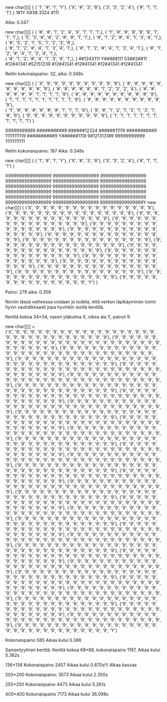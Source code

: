 new char[][] { 
                { '1', '#', '1', 'Y'}, {'X', '#', '3', '8'}, 
        {'3', '3', '2', '4'}, {'#', '1', '1', '1'} }
1#1Y
X#38
3324
#111

Aika: 0.347

new char[][] { 
                { '#', '#', '1', '2', '4', 'X', '1', '1', '1',}, 
		{ 'Y', '#', '#', '8', '8', '8', '1', '1', '1',}, 
		{ '5', '3', '#', '#', '2', '#', '#', '1', '1',}, 
		{ '#', '1', '2', '#', '4', '1', '3', '4', '1',}, 
		{ '#', '5', '2', '1', '5', '1', '2', '3', '9',}, 		
		{ '#', '1', '2', '#', '4', '1', '3', '4', '1',},
		{ '#', '1', '2', '#', '4', '1', '3', '4', '1',},
		{ '#', '1', '2', '#', '4', '1', '3', '4', '1',},  
		{ '#', '1', '2', '#', '4', '1', '3', '4', '1',}, }
##124X111
Y##888111
53##2##11
#12#41341
#52151239
#12#41341
#12#41341
#12#41341
#12#41341

Reitin kokonaispaino: 32, aika: 0.348s

new char[][] { 
                { 'X', '9', '9', '9', '9', '9', '9', '9', '9', '9', '9'}, 
                { '#', '#', '#', '#', '#', '#', '#', '#', '#', '#', '9'}, 
                { '#', '#', '#', '#', '#', '#', '1', '2', '3', '2', '4'}, 
                { '#', '#', '#', '#', '#', '#', '1', '1', '1', '1', '9'}, 
		{ '#', '#', '#', '#', '#', '#', '#', '#', '#', '#', '9'},           
		{ '1', '1', '1', '1', '1', '1', '1', '1', '1', '1', '9'}, 
                { '#', '#', '#', '#', '#', '#', '#', '#', '#', '#', '9'},           
		{ 'Y', '#', '#', '#', '#', '#', '#', '1', '1', '1', '9'}, 
                { '9', '#', '1', '2', '1', '3', '1', '3', '1', '#', '9'}, 
                { '9', '9', '9', '9', '9', '9', '9', '9', '9', '9', '9'}, 
                { '1', '1', '1', '1', '1', '1', '1', '1', '1', '1', '1'} }

X9999999999
##########9
######12324
######11119
##########9
11111111119
##########9
Y######1119
9#1213131#9
99999999999
11111111111

Reitin kokonaispaino: 187
Aika: 0.348s


new char[][] { 
                { '1', '#', '1', 'Y'}, {'X', '#', '3', '8'}, 
        {'3', '3', '2', '4'}, {'#', '1', '1', '1'} }

X9999999999999999
99999999999999999
99999999999999999
99999999999999999
99999999999999999
99999999999999999
99999999999999999
99999999999999999
99999999999999999
99999999999999999
99999999999999999
99999999999999999
99999999999999999
99999999999999999
99999999999999999
99999999999999999
99999999999999999
9999999999999999Y
new char[][] { 
                {'X', '9', '9', '9', '9', '9', '9', '9', '9', '9', '9', '9', '9', '9', '9', '9', '9'}, 
                {'9', '9', '9', '9', '9', '9', '9', '9', '9', '9', '9', '9', '9', '9', '9', '9', '9'}, 
                {'9', '9', '9', '9', '9', '9', '9', '9', '9', '9', '9', '9', '9', '9', '9', '9', '9'}, 
                {'9', '9', '9', '9', '9', '9', '9', '9', '9', '9', '9', '9', '9', '9', '9', '9', '9'}, 
                {'9', '9', '9', '9', '9', '9', '9', '9', '9', '9', '9', '9', '9', '9', '9', '9', '9'}, 
                {'9', '9', '9', '9', '9', '9', '9', '9', '9', '9', '9', '9', '9', '9', '9', '9', '9'}, 
                {'9', '9', '9', '9', '9', '9', '9', '9', '9', '9', '9', '9', '9', '9', '9', '9', '9'}, 
                {'9', '9', '9', '9', '9', '9', '9', '9', '9', '9', '9', '9', '9', '9', '9', '9', '9'}, 
                {'9', '9', '9', '9', '9', '9', '9', '9', '9', '9', '9', '9', '9', '9', '9', '9', '9'}, 
                {'9', '9', '9', '9', '9', '9', '9', '9', '9', '9', '9', '9', '9', '9', '9', '9', '9'}, 
                {'9', '9', '9', '9', '9', '9', '9', '9', '9', '9', '9', '9', '9', '9', '9', '9', '9'}, 
                {'9', '9', '9', '9', '9', '9', '9', '9', '9', '9', '9', '9', '9', '9', '9', '9', '9'}, 
                {'9', '9', '9', '9', '9', '9', '9', '9', '9', '9', '9', '9', '9', '9', '9', '9', '9'}, 
                {'9', '9', '9', '9', '9', '9', '9', '9', '9', '9', '9', '9', '9', '9', '9', '9', '9'}, 
                {'9', '9', '9', '9', '9', '9', '9', '9', '9', '9', '9', '9', '9', '9', '9', '9', '9'}, 
                {'9', '9', '9', '9', '9', '9', '9', '9', '9', '9', '9', '9', '9', '9', '9', '9', '9'}, 
                {'9', '9', '9', '9', '9', '9', '9', '9', '9', '9', '9', '9', '9', '9', '9', '9', 'Y'} } 

Paino: 279
aika: 0.356

Noniin tässä vaiheessa voidaan jo todeta, että verkon läpikäyminen toimii hyvin vauhdikkaasti jopa hyvinkin isoilla kentillä.


Kenttä kokoa 34*34, vasen yläkulma X, oikea ala Y, painot 9.

new char[][] =	
		{'X', '9', '9', '9', '9', '9', '9', '9', '9', '9', '9', '9', '9', '9', '9', '9', '9', '9', '9', '9', '9', '9', '9', '9', '9', '9', '9', '9', '9', '9', '9', '9', '9', '9'}, 
		{'9', '9', '9', '9', '9', '9', '9', '9', '9', '9', '9', '9', '9', '9', '9', '9', '9', '9', '9', '9', '9', '9', '9', '9', '9', '9', '9', '9', '9', '9', '9', '9', '9', '9'},
		{'9', '9', '9', '9', '9', '9', '9', '9', '9', '9', '9', '9', '9', '9', '9', '9', '9', '9', '9', '9', '9', '9', '9', '9', '9', '9', '9', '9', '9', '9', '9', '9', '9', '9'},
		{'9', '9', '9', '9', '9', '9', '9', '9', '9', '9', '9', '9', '9', '9', '9', '9', '9', '9', '9', '9', '9', '9', '9', '9', '9', '9', '9', '9', '9', '9', '9', '9', '9', '9'},
		{'9', '9', '9', '9', '9', '9', '9', '9', '9', '9', '9', '9', '9', '9', '9', '9', '9', '9', '9', '9', '9', '9', '9', '9', '9', '9', '9', '9', '9', '9', '9', '9', '9', '9'},
		{'9', '9', '9', '9', '9', '9', '9', '9', '9', '9', '9', '9', '9', '9', '9', '9', '9', '9', '9', '9', '9', '9', '9', '9', '9', '9', '9', '9', '9', '9', '9', '9', '9', '9'},
		{'9', '9', '9', '9', '9', '9', '9', '9', '9', '9', '9', '9', '9', '9', '9', '9', '9', '9', '9', '9', '9', '9', '9', '9', '9', '9', '9', '9', '9', '9', '9', '9', '9', '9'},
		{'9', '9', '9', '9', '9', '9', '9', '9', '9', '9', '9', '9', '9', '9', '9', '9', '9', '9', '9', '9', '9', '9', '9', '9', '9', '9', '9', '9', '9', '9', '9', '9', '9', '9'},
		{'9', '9', '9', '9', '9', '9', '9', '9', '9', '9', '9', '9', '9', '9', '9', '9', '9', '9', '9', '9', '9', '9', '9', '9', '9', '9', '9', '9', '9', '9', '9', '9', '9', '9'},
		{'9', '9', '9', '9', '9', '9', '9', '9', '9', '9', '9', '9', '9', '9', '9', '9', '9', '9', '9', '9', '9', '9', '9', '9', '9', '9', '9', '9', '9', '9', '9', '9', '9', '9'},
		{'9', '9', '9', '9', '9', '9', '9', '9', '9', '9', '9', '9', '9', '9', '9', '9', '9', '9', '9', '9', '9', '9', '9', '9', '9', '9', '9', '9', '9', '9', '9', '9', '9', '9'},
		{'9', '9', '9', '9', '9', '9', '9', '9', '9', '9', '9', '9', '9', '9', '9', '9', '9', '9', '9', '9', '9', '9', '9', '9', '9', '9', '9', '9', '9', '9', '9', '9', '9', '9'},
		{'9', '9', '9', '9', '9', '9', '9', '9', '9', '9', '9', '9', '9', '9', '9', '9', '9', '9', '9', '9', '9', '9', '9', '9', '9', '9', '9', '9', '9', '9', '9', '9', '9', '9'},
		{'9', '9', '9', '9', '9', '9', '9', '9', '9', '9', '9', '9', '9', '9', '9', '9', '9', '9', '9', '9', '9', '9', '9', '9', '9', '9', '9', '9', '9', '9', '9', '9', '9', '9'},
		{'9', '9', '9', '9', '9', '9', '9', '9', '9', '9', '9', '9', '9', '9', '9', '9', '9', '9', '9', '9', '9', '9', '9', '9', '9', '9', '9', '9', '9', '9', '9', '9', '9', '9'},
		{'9', '9', '9', '9', '9', '9', '9', '9', '9', '9', '9', '9', '9', '9', '9', '9', '9', '9', '9', '9', '9', '9', '9', '9', '9', '9', '9', '9', '9', '9', '9', '9', '9', '9'},
		{'9', '9', '9', '9', '9', '9', '9', '9', '9', '9', '9', '9', '9', '9', '9', '9', '9', '9', '9', '9', '9', '9', '9', '9', '9', '9', '9', '9', '9', '9', '9', '9', '9', '9'},
		{'9', '9', '9', '9', '9', '9', '9', '9', '9', '9', '9', '9', '9', '9', '9', '9', '9', '9', '9', '9', '9', '9', '9', '9', '9', '9', '9', '9', '9', '9', '9', '9', '9', '9'},
		{'9', '9', '9', '9', '9', '9', '9', '9', '9', '9', '9', '9', '9', '9', '9', '9', '9', '9', '9', '9', '9', '9', '9', '9', '9', '9', '9', '9', '9', '9', '9', '9', '9', '9'},
		{'9', '9', '9', '9', '9', '9', '9', '9', '9', '9', '9', '9', '9', '9', '9', '9', '9', '9', '9', '9', '9', '9', '9', '9', '9', '9', '9', '9', '9', '9', '9', '9', '9', '9'},
		{'9', '9', '9', '9', '9', '9', '9', '9', '9', '9', '9', '9', '9', '9', '9', '9', '9', '9', '9', '9', '9', '9', '9', '9', '9', '9', '9', '9', '9', '9', '9', '9', '9', '9'},
		{'9', '9', '9', '9', '9', '9', '9', '9', '9', '9', '9', '9', '9', '9', '9', '9', '9', '9', '9', '9', '9', '9', '9', '9', '9', '9', '9', '9', '9', '9', '9', '9', '9', '9'},
		{'9', '9', '9', '9', '9', '9', '9', '9', '9', '9', '9', '9', '9', '9', '9', '9', '9', '9', '9', '9', '9', '9', '9', '9', '9', '9', '9', '9', '9', '9', '9', '9', '9', '9'},
		{'9', '9', '9', '9', '9', '9', '9', '9', '9', '9', '9', '9', '9', '9', '9', '9', '9', '9', '9', '9', '9', '9', '9', '9', '9', '9', '9', '9', '9', '9', '9', '9', '9', '9'},
		{'9', '9', '9', '9', '9', '9', '9', '9', '9', '9', '9', '9', '9', '9', '9', '9', '9', '9', '9', '9', '9', '9', '9', '9', '9', '9', '9', '9', '9', '9', '9', '9', '9', '9'},
		{'9', '9', '9', '9', '9', '9', '9', '9', '9', '9', '9', '9', '9', '9', '9', '9', '9', '9', '9', '9', '9', '9', '9', '9', '9', '9', '9', '9', '9', '9', '9', '9', '9', '9'},
		{'9', '9', '9', '9', '9', '9', '9', '9', '9', '9', '9', '9', '9', '9', '9', '9', '9', '9', '9', '9', '9', '9', '9', '9', '9', '9', '9', '9', '9', '9', '9', '9', '9', '9'},
		{'9', '9', '9', '9', '9', '9', '9', '9', '9', '9', '9', '9', '9', '9', '9', '9', '9', '9', '9', '9', '9', '9', '9', '9', '9', '9', '9', '9', '9', '9', '9', '9', '9', '9'},
		{'9', '9', '9', '9', '9', '9', '9', '9', '9', '9', '9', '9', '9', '9', '9', '9', '9', '9', '9', '9', '9', '9', '9', '9', '9', '9', '9', '9', '9', '9', '9', '9', '9', '9'},
		{'9', '9', '9', '9', '9', '9', '9', '9', '9', '9', '9', '9', '9', '9', '9', '9', '9', '9', '9', '9', '9', '9', '9', '9', '9', '9', '9', '9', '9', '9', '9', '9', '9', '9'},
		{'9', '9', '9', '9', '9', '9', '9', '9', '9', '9', '9', '9', '9', '9', '9', '9', '9', '9', '9', '9', '9', '9', '9', '9', '9', '9', '9', '9', '9', '9', '9', '9', '9', '9'},
		{'9', '9', '9', '9', '9', '9', '9', '9', '9', '9', '9', '9', '9', '9', '9', '9', '9', '9', '9', '9', '9', '9', '9', '9', '9', '9', '9', '9', '9', '9', '9', '9', '9', '9'},
		{'9', '9', '9', '9', '9', '9', '9', '9', '9', '9', '9', '9', '9', '9', '9', '9', '9', '9', '9', '9', '9', '9', '9', '9', '9', '9', '9', '9', '9', '9', '9', '9', '9', '9'},
		{'9', '9', '9', '9', '9', '9', '9', '9', '9', '9', '9', '9', '9', '9', '9', '9', '9', '9', '9', '9', '9', '9', '9', '9', '9', '9', '9', '9', '9', '9', '9', '9', '9', 'Y'}

Kokonaispaino 585
Aikaa kului 0.388


Samantyylinen kenttä:
Kenttä kokoa 68*68,
kokonaispaino 1197,
Aikaa kului 0.362s

136*136
Kokonaispaino 2457
Aikaa kului 0.870s!!! Alkaa kasvaa

200*200
Kokonaispaino: 3573
Aikaa kului 2.350s

250*250
Kokonaispaino 4473
Aikaa kului 5.261s

400*400
Kokonaispaino 7173
Aikaa kului 36.098s
